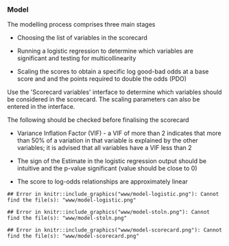 

### Model

The modelling process comprises three main stages

* Choosing the list of variables in the scorecard

* Running a logistic regression to determine which variables are significant and testing for multicollinearity

* Scaling the scores to obtain a specific log good-bad odds at a base score and and the points required to double the odds (PDO)

Use the 'Scorecard variables' interface to determine which variables should be considered in the scorecard. The scaling parameters can also be entered in the interface.

The following should be checked before finalising the scorecard

* Variance Inflation Factor (VIF) - a VIF of more than 2 indicates that more than 50% of a variation in that variable is explained by the other variables; it is advised that all variables have a VIF less than 2

* The sign of the Estimate in the logistic regression output should be intuitive and the p-value significant (value should be close to 0)

* The score to log-odds relationships are approximately linear


```
## Error in knitr::include_graphics("www/model-logistic.png"): Cannot find the file(s): "www/model-logistic.png"
```


```
## Error in knitr::include_graphics("www/model-stoln.png"): Cannot find the file(s): "www/model-stoln.png"
```


```
## Error in knitr::include_graphics("www/model-scorecard.png"): Cannot find the file(s): "www/model-scorecard.png"
```
